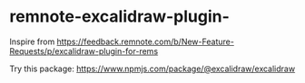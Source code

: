 # remnote-excalidraw-plugin-
Inspire from https://feedback.remnote.com/b/New-Feature-Requests/p/excalidraw-plugin-for-rems

Try this package: https://www.npmjs.com/package/@excalidraw/excalidraw
